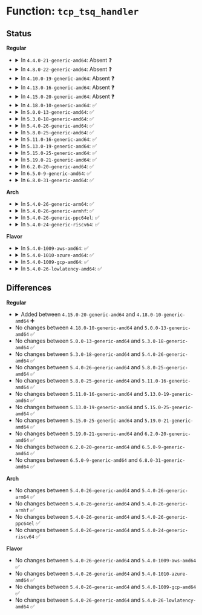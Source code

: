 # Function: <code>tcp_tsq_handler</code>

## Status
<b>Regular</b>
<ul>
<li>
<details>
<summary>In <code>4.4.0-21-generic-amd64</code>: Absent ❓</summary>

```json
{
  "name": "tcp_tsq_handler",
  "collision_type": "Unique Static",
  "inline_type": "Selective",
  "funcs": [
    {
      "addr": 18446744071586674160,
      "name": "tcp_tsq_handler",
      "external": false,
      "loc": "net/ipv4/tcp_output.c:735",
      "file": "net/ipv4/tcp_output.c",
      "inline": "not declared, inlined",
      "caller_inline": [
        "net/ipv4/tcp_output.c:tcp_release_cb",
        "net/ipv4/tcp_output.c:tcp_tasklet_func"
      ],
      "caller_func": [
        "net/ipv4/tcp_output.c:tcp_release_cb",
        "net/ipv4/tcp_output.c:tcp_tasklet_func"
      ]
    }
  ],
  "symbols": [
    {
      "addr": 18446744071586674160,
      "name": "tcp_tsq_handler.part.31",
      "section": ".text",
      "bind": "STB_LOCAL",
      "size": 58
    }
  ]
}
```
</details>
</li>
<li>
<details>
<summary>In <code>4.8.0-22-generic-amd64</code>: Absent ❓</summary>

```json
{
  "name": "tcp_tsq_handler",
  "collision_type": "Unique Static",
  "inline_type": "Selective",
  "funcs": [
    {
      "addr": 18446744071587120783,
      "name": "tcp_tsq_handler",
      "external": false,
      "loc": "net/ipv4/tcp_output.c:733",
      "file": "net/ipv4/tcp_output.c",
      "inline": "not declared, inlined",
      "caller_inline": [
        "net/ipv4/tcp_output.c:tcp_release_cb",
        "net/ipv4/tcp_output.c:tcp_tasklet_func"
      ],
      "caller_func": [
        "net/ipv4/tcp_output.c:tcp_release_cb",
        "net/ipv4/tcp_output.c:tcp_tasklet_func"
      ]
    }
  ],
  "symbols": [
    {
      "addr": 18446744071587120656,
      "name": "tcp_tsq_handler.part.32",
      "section": ".text",
      "bind": "STB_LOCAL",
      "size": 58
    }
  ]
}
```
</details>
</li>
<li>
<details>
<summary>In <code>4.10.0-19-generic-amd64</code>: Absent ❓</summary>

```json
{
  "name": "tcp_tsq_handler",
  "collision_type": "Unique Static",
  "inline_type": "Selective",
  "funcs": [
    {
      "addr": 18446744071587325423,
      "name": "tcp_tsq_handler",
      "external": false,
      "loc": "net/ipv4/tcp_output.c:733",
      "file": "net/ipv4/tcp_output.c",
      "inline": "not declared, inlined",
      "caller_inline": [
        "net/ipv4/tcp_output.c:tcp_release_cb",
        "net/ipv4/tcp_output.c:tcp_tasklet_func"
      ],
      "caller_func": [
        "net/ipv4/tcp_output.c:tcp_release_cb",
        "net/ipv4/tcp_output.c:tcp_tasklet_func"
      ]
    }
  ],
  "symbols": [
    {
      "addr": 18446744071587325248,
      "name": "tcp_tsq_handler.part.37",
      "section": ".text",
      "bind": "STB_LOCAL",
      "size": 112
    }
  ]
}
```
</details>
</li>
<li>
<details>
<summary>In <code>4.13.0-16-generic-amd64</code>: Absent ❓</summary>

```json
{
  "name": "tcp_tsq_handler",
  "collision_type": "Unique Static",
  "inline_type": "Selective",
  "funcs": [
    {
      "addr": 18446744071587457247,
      "name": "tcp_tsq_handler",
      "external": false,
      "loc": "net/ipv4/tcp_output.c:734",
      "file": "net/ipv4/tcp_output.c",
      "inline": "not declared, inlined",
      "caller_inline": [
        "net/ipv4/tcp_output.c:tcp_release_cb",
        "net/ipv4/tcp_output.c:tcp_tasklet_func"
      ],
      "caller_func": [
        "net/ipv4/tcp_output.c:tcp_release_cb",
        "net/ipv4/tcp_output.c:tcp_tasklet_func"
      ]
    }
  ],
  "symbols": [
    {
      "addr": 18446744071587457072,
      "name": "tcp_tsq_handler.part.38",
      "section": ".text",
      "bind": "STB_LOCAL",
      "size": 112
    }
  ]
}
```
</details>
</li>
<li>
<details>
<summary>In <code>4.15.0-20-generic-amd64</code>: Absent ❓</summary>

```json
{
  "name": "tcp_tsq_handler",
  "collision_type": "Unique Static",
  "inline_type": "Selective",
  "funcs": [
    {
      "addr": 18446744071587979103,
      "name": "tcp_tsq_handler",
      "external": false,
      "loc": "net/ipv4/tcp_output.c:775",
      "file": "net/ipv4/tcp_output.c",
      "inline": "not declared, inlined",
      "caller_inline": [
        "net/ipv4/tcp_output.c:tcp_release_cb",
        "net/ipv4/tcp_output.c:tcp_tasklet_func"
      ],
      "caller_func": [
        "net/ipv4/tcp_output.c:tcp_release_cb",
        "net/ipv4/tcp_output.c:tcp_tasklet_func"
      ]
    }
  ],
  "symbols": [
    {
      "addr": 18446744071587978864,
      "name": "tcp_tsq_handler.part.42",
      "section": ".text",
      "bind": "STB_LOCAL",
      "size": 168
    }
  ]
}
```
</details>
</li>
<li>
<details>
<summary>In <code>4.18.0-10-generic-amd64</code>: ✅</summary>

```c
void tcp_tsq_handler(struct sock * sk)
```

```json
{
  "name": "tcp_tsq_handler",
  "collision_type": "Unique Static",
  "inline_type": "No",
  "funcs": [
    {
      "addr": 18446744071588329488,
      "name": "tcp_tsq_handler",
      "external": false,
      "loc": "net/ipv4/tcp_output.c:806",
      "file": "net/ipv4/tcp_output.c",
      "inline": "seen, unknown",
      "caller_inline": [],
      "caller_func": [
        "net/ipv4/tcp_output.c:tcp_pace_kick",
        "net/ipv4/tcp_output.c:tcp_tasklet_func"
      ]
    }
  ],
  "symbols": [
    {
      "addr": 18446744071588329488,
      "name": "tcp_tsq_handler",
      "section": ".text",
      "bind": "STB_LOCAL",
      "size": 104
    }
  ]
}
```
</details>
</li>
<li>
<details>
<summary>In <code>5.0.0-13-generic-amd64</code>: ✅</summary>

```c
void tcp_tsq_handler(struct sock * sk)
```

```json
{
  "name": "tcp_tsq_handler",
  "collision_type": "Unique Static",
  "inline_type": "No",
  "funcs": [
    {
      "addr": 18446744071588518624,
      "name": "tcp_tsq_handler",
      "external": false,
      "loc": "net/ipv4/tcp_output.c:804",
      "file": "net/ipv4/tcp_output.c",
      "inline": "seen, unknown",
      "caller_inline": [],
      "caller_func": [
        "net/ipv4/tcp_output.c:tcp_pace_kick",
        "net/ipv4/tcp_output.c:tcp_tasklet_func"
      ]
    }
  ],
  "symbols": [
    {
      "addr": 18446744071588518624,
      "name": "tcp_tsq_handler",
      "section": ".text",
      "bind": "STB_LOCAL",
      "size": 104
    }
  ]
}
```
</details>
</li>
<li>
<details>
<summary>In <code>5.3.0-18-generic-amd64</code>: ✅</summary>

```c
void tcp_tsq_handler(struct sock * sk)
```

```json
{
  "name": "tcp_tsq_handler",
  "collision_type": "Unique Static",
  "inline_type": "No",
  "funcs": [
    {
      "addr": 18446744071588928944,
      "name": "tcp_tsq_handler",
      "external": false,
      "loc": "net/ipv4/tcp_output.c:804",
      "file": "net/ipv4/tcp_output.c",
      "inline": "seen, unknown",
      "caller_inline": [],
      "caller_func": [
        "net/ipv4/tcp_output.c:tcp_pace_kick",
        "net/ipv4/tcp_output.c:tcp_tasklet_func"
      ]
    }
  ],
  "symbols": [
    {
      "addr": 18446744071588928944,
      "name": "tcp_tsq_handler",
      "section": ".text",
      "bind": "STB_LOCAL",
      "size": 113
    }
  ]
}
```
</details>
</li>
<li>
<details>
<summary>In <code>5.4.0-26-generic-amd64</code>: ✅</summary>

```c
void tcp_tsq_handler(struct sock * sk)
```

```json
{
  "name": "tcp_tsq_handler",
  "collision_type": "Unique Static",
  "inline_type": "No",
  "funcs": [
    {
      "addr": 18446744071589152880,
      "name": "tcp_tsq_handler",
      "external": false,
      "loc": "net/ipv4/tcp_output.c:808",
      "file": "net/ipv4/tcp_output.c",
      "inline": "seen, unknown",
      "caller_inline": [],
      "caller_func": [
        "net/ipv4/tcp_output.c:tcp_pace_kick",
        "net/ipv4/tcp_output.c:tcp_tasklet_func"
      ]
    }
  ],
  "symbols": [
    {
      "addr": 18446744071589152880,
      "name": "tcp_tsq_handler",
      "section": ".text",
      "bind": "STB_LOCAL",
      "size": 113
    }
  ]
}
```
</details>
</li>
<li>
<details>
<summary>In <code>5.8.0-25-generic-amd64</code>: ✅</summary>

```c
void tcp_tsq_handler(struct sock * sk)
```

```json
{
  "name": "tcp_tsq_handler",
  "collision_type": "Unique Static",
  "inline_type": "No",
  "funcs": [
    {
      "addr": 18446744071590121968,
      "name": "tcp_tsq_handler",
      "external": false,
      "loc": "net/ipv4/tcp_output.c:871",
      "file": "net/ipv4/tcp_output.c",
      "inline": "seen, unknown",
      "caller_inline": [],
      "caller_func": [
        "net/ipv4/tcp_output.c:tcp_pace_kick",
        "net/ipv4/tcp_output.c:tcp_tasklet_func"
      ]
    }
  ],
  "symbols": [
    {
      "addr": 18446744071590121968,
      "name": "tcp_tsq_handler",
      "section": ".text",
      "bind": "STB_LOCAL",
      "size": 156
    }
  ]
}
```
</details>
</li>
<li>
<details>
<summary>In <code>5.11.0-16-generic-amd64</code>: ✅</summary>

```c
void tcp_tsq_handler(struct sock * sk)
```

```json
{
  "name": "tcp_tsq_handler",
  "collision_type": "Unique Static",
  "inline_type": "No",
  "funcs": [
    {
      "addr": 18446744071590169696,
      "name": "tcp_tsq_handler",
      "external": false,
      "loc": "net/ipv4/tcp_output.c:1027",
      "file": "net/ipv4/tcp_output.c",
      "inline": "seen, unknown",
      "caller_inline": [],
      "caller_func": [
        "net/ipv4/tcp_output.c:tcp_pace_kick",
        "net/ipv4/tcp_output.c:tcp_tasklet_func"
      ]
    }
  ],
  "symbols": [
    {
      "addr": 18446744071590169696,
      "name": "tcp_tsq_handler",
      "section": ".text",
      "bind": "STB_LOCAL",
      "size": 156
    }
  ]
}
```
</details>
</li>
<li>
<details>
<summary>In <code>5.13.0-19-generic-amd64</code>: ✅</summary>

```c
void tcp_tsq_handler(struct sock * sk)
```

```json
{
  "name": "tcp_tsq_handler",
  "collision_type": "Unique Static",
  "inline_type": "No",
  "funcs": [
    {
      "addr": 18446744071590084128,
      "name": "tcp_tsq_handler",
      "external": false,
      "loc": "net/ipv4/tcp_output.c:1027",
      "file": "net/ipv4/tcp_output.c",
      "inline": "seen, unknown",
      "caller_inline": [],
      "caller_func": [
        "net/ipv4/tcp_output.c:tcp_pace_kick",
        "net/ipv4/tcp_output.c:tcp_tasklet_func"
      ]
    }
  ],
  "symbols": [
    {
      "addr": 18446744071590084128,
      "name": "tcp_tsq_handler",
      "section": ".text",
      "bind": "STB_LOCAL",
      "size": 156
    }
  ]
}
```
</details>
</li>
<li>
<details>
<summary>In <code>5.15.0-25-generic-amd64</code>: ✅</summary>

```c
void tcp_tsq_handler(struct sock * sk)
```

```json
{
  "name": "tcp_tsq_handler",
  "collision_type": "Unique Static",
  "inline_type": "No",
  "funcs": [
    {
      "addr": 18446744071590858736,
      "name": "tcp_tsq_handler",
      "external": false,
      "loc": "net/ipv4/tcp_output.c:1027",
      "file": "net/ipv4/tcp_output.c",
      "inline": "seen, unknown",
      "caller_inline": [],
      "caller_func": [
        "net/ipv4/tcp_output.c:tcp_pace_kick",
        "net/ipv4/tcp_output.c:tcp_tasklet_func"
      ]
    }
  ],
  "symbols": [
    {
      "addr": 18446744071590858736,
      "name": "tcp_tsq_handler",
      "section": ".text",
      "bind": "STB_LOCAL",
      "size": 140
    }
  ]
}
```
</details>
</li>
<li>
<details>
<summary>In <code>5.19.0-21-generic-amd64</code>: ✅</summary>

```c
void tcp_tsq_handler(struct sock * sk)
```

```json
{
  "name": "tcp_tsq_handler",
  "collision_type": "Unique Static",
  "inline_type": "No",
  "funcs": [
    {
      "addr": 18446744071592495040,
      "name": "tcp_tsq_handler",
      "external": false,
      "loc": "net/ipv4/tcp_output.c:1026",
      "file": "net/ipv4/tcp_output.c",
      "inline": "seen, unknown",
      "caller_inline": [],
      "caller_func": [
        "net/ipv4/tcp_output.c:tcp_pace_kick",
        "net/ipv4/tcp_output.c:tcp_tasklet_func"
      ]
    }
  ],
  "symbols": [
    {
      "addr": 18446744071592495040,
      "name": "tcp_tsq_handler",
      "section": ".text",
      "bind": "STB_LOCAL",
      "size": 165
    }
  ]
}
```
</details>
</li>
<li>
<details>
<summary>In <code>6.2.0-20-generic-amd64</code>: ✅</summary>

```c
void tcp_tsq_handler(struct sock * sk)
```

```json
{
  "name": "tcp_tsq_handler",
  "collision_type": "Unique Static",
  "inline_type": "No",
  "funcs": [
    {
      "addr": 18446744071594350448,
      "name": "tcp_tsq_handler",
      "external": false,
      "loc": "net/ipv4/tcp_output.c:1026",
      "file": "net/ipv4/tcp_output.c",
      "inline": "seen, unknown",
      "caller_inline": [],
      "caller_func": [
        "net/ipv4/tcp_output.c:tcp_pace_kick",
        "net/ipv4/tcp_output.c:tcp_tasklet_func"
      ]
    }
  ],
  "symbols": [
    {
      "addr": 18446744071594350448,
      "name": "tcp_tsq_handler",
      "section": ".text",
      "bind": "STB_LOCAL",
      "size": 165
    }
  ]
}
```
</details>
</li>
<li>
<details>
<summary>In <code>6.5.0-9-generic-amd64</code>: ✅</summary>

```c
void tcp_tsq_handler(struct sock * sk)
```

```json
{
  "name": "tcp_tsq_handler",
  "collision_type": "Unique Static",
  "inline_type": "No",
  "funcs": [
    {
      "addr": 18446744071594738368,
      "name": "tcp_tsq_handler",
      "external": false,
      "loc": "net/ipv4/tcp_output.c:1028",
      "file": "net/ipv4/tcp_output.c",
      "inline": "seen, unknown",
      "caller_inline": [],
      "caller_func": [
        "net/ipv4/tcp_output.c:tcp_pace_kick",
        "net/ipv4/tcp_output.c:tcp_tasklet_func"
      ]
    }
  ],
  "symbols": [
    {
      "addr": 18446744071594738368,
      "name": "tcp_tsq_handler",
      "section": ".text",
      "bind": "STB_LOCAL",
      "size": 165
    }
  ]
}
```
</details>
</li>
<li>
<details>
<summary>In <code>6.8.0-31-generic-amd64</code>: ✅</summary>

```c
void tcp_tsq_handler(struct sock * sk)
```

```json
{
  "name": "tcp_tsq_handler",
  "collision_type": "Unique Static",
  "inline_type": "No",
  "funcs": [
    {
      "addr": 18446744071595543472,
      "name": "tcp_tsq_handler",
      "external": false,
      "loc": "net/ipv4/tcp_output.c:1080",
      "file": "net/ipv4/tcp_output.c",
      "inline": "seen, unknown",
      "caller_inline": [],
      "caller_func": [
        "net/ipv4/tcp_output.c:tcp_pace_kick",
        "net/ipv4/tcp_output.c:tcp_tasklet_func"
      ]
    }
  ],
  "symbols": [
    {
      "addr": 18446744071595543472,
      "name": "tcp_tsq_handler",
      "section": ".text",
      "bind": "STB_LOCAL",
      "size": 165
    }
  ]
}
```
</details>
</li>
</ul>
<b>Arch</b>
<ul>
<li>
<details>
<summary>In <code>5.4.0-26-generic-arm64</code>: ✅</summary>

```c
void tcp_tsq_handler(struct sock * sk)
```

```json
{
  "name": "tcp_tsq_handler",
  "collision_type": "Unique Static",
  "inline_type": "No",
  "funcs": [
    {
      "addr": 18446603336502768512,
      "name": "tcp_tsq_handler",
      "external": false,
      "loc": "net/ipv4/tcp_output.c:808",
      "file": "net/ipv4/tcp_output.c",
      "inline": "seen, unknown",
      "caller_inline": [],
      "caller_func": [
        "net/ipv4/tcp_output.c:tcp_pace_kick",
        "net/ipv4/tcp_output.c:tcp_tasklet_func"
      ]
    }
  ],
  "symbols": [
    {
      "addr": 18446603336502768512,
      "name": "tcp_tsq_handler",
      "section": ".text",
      "bind": "STB_LOCAL",
      "size": 252
    }
  ]
}
```
</details>
</li>
<li>
<details>
<summary>In <code>5.4.0-26-generic-armhf</code>: ✅</summary>

```c
void tcp_tsq_handler(struct sock * sk)
```

```json
{
  "name": "tcp_tsq_handler",
  "collision_type": "Unique Static",
  "inline_type": "No",
  "funcs": [
    {
      "addr": 3235473344,
      "name": "tcp_tsq_handler",
      "external": false,
      "loc": "net/ipv4/tcp_output.c:808",
      "file": "net/ipv4/tcp_output.c",
      "inline": "seen, unknown",
      "caller_inline": [],
      "caller_func": [
        "net/ipv4/tcp_output.c:tcp_pace_kick",
        "net/ipv4/tcp_output.c:tcp_tasklet_func"
      ]
    }
  ],
  "symbols": [
    {
      "addr": 3235473344,
      "name": "tcp_tsq_handler",
      "section": ".text",
      "bind": "STB_LOCAL",
      "size": 132
    }
  ]
}
```
</details>
</li>
<li>
<details>
<summary>In <code>5.4.0-26-generic-ppc64el</code>: ✅</summary>

```c
void tcp_tsq_handler(struct sock * sk)
```

```json
{
  "name": "tcp_tsq_handler",
  "collision_type": "Unique Static",
  "inline_type": "No",
  "funcs": [
    {
      "addr": 13835058055296400960,
      "name": "tcp_tsq_handler",
      "external": false,
      "loc": "net/ipv4/tcp_output.c:808",
      "file": "net/ipv4/tcp_output.c",
      "inline": "seen, unknown",
      "caller_inline": [],
      "caller_func": [
        "net/ipv4/tcp_output.c:tcp_pace_kick",
        "net/ipv4/tcp_output.c:tcp_tasklet_func"
      ]
    }
  ],
  "symbols": [
    {
      "addr": 13835058055296400960,
      "name": "tcp_tsq_handler",
      "section": ".text",
      "bind": "STB_LOCAL",
      "size": 300
    }
  ]
}
```
</details>
</li>
<li>
<details>
<summary>In <code>5.4.0-24-generic-riscv64</code>: ✅</summary>

```c
void tcp_tsq_handler(struct sock * sk)
```

```json
{
  "name": "tcp_tsq_handler",
  "collision_type": "Unique Static",
  "inline_type": "No",
  "funcs": [
    {
      "addr": 18446743936278890534,
      "name": "tcp_tsq_handler",
      "external": false,
      "loc": "net/ipv4/tcp_output.c:808",
      "file": "net/ipv4/tcp_output.c",
      "inline": "seen, unknown",
      "caller_inline": [],
      "caller_func": [
        "net/ipv4/tcp_output.c:tcp_pace_kick",
        "net/ipv4/tcp_output.c:tcp_tasklet_func"
      ]
    }
  ],
  "symbols": [
    {
      "addr": 18446743936278890534,
      "name": "tcp_tsq_handler",
      "section": ".text",
      "bind": "STB_LOCAL",
      "size": 170
    }
  ]
}
```
</details>
</li>
</ul>
<b>Flavor</b>
<ul>
<li>
<details>
<summary>In <code>5.4.0-1009-aws-amd64</code>: ✅</summary>

```c
void tcp_tsq_handler(struct sock * sk)
```

```json
{
  "name": "tcp_tsq_handler",
  "collision_type": "Unique Static",
  "inline_type": "No",
  "funcs": [
    {
      "addr": 18446744071588759264,
      "name": "tcp_tsq_handler",
      "external": false,
      "loc": "net/ipv4/tcp_output.c:808",
      "file": "net/ipv4/tcp_output.c",
      "inline": "seen, unknown",
      "caller_inline": [],
      "caller_func": [
        "net/ipv4/tcp_output.c:tcp_pace_kick",
        "net/ipv4/tcp_output.c:tcp_tasklet_func"
      ]
    }
  ],
  "symbols": [
    {
      "addr": 18446744071588759264,
      "name": "tcp_tsq_handler",
      "section": ".text",
      "bind": "STB_LOCAL",
      "size": 113
    }
  ]
}
```
</details>
</li>
<li>
<details>
<summary>In <code>5.4.0-1010-azure-amd64</code>: ✅</summary>

```c
void tcp_tsq_handler(struct sock * sk)
```

```json
{
  "name": "tcp_tsq_handler",
  "collision_type": "Unique Static",
  "inline_type": "No",
  "funcs": [
    {
      "addr": 18446744071588471216,
      "name": "tcp_tsq_handler",
      "external": false,
      "loc": "net/ipv4/tcp_output.c:808",
      "file": "net/ipv4/tcp_output.c",
      "inline": "seen, unknown",
      "caller_inline": [],
      "caller_func": [
        "net/ipv4/tcp_output.c:tcp_pace_kick",
        "net/ipv4/tcp_output.c:tcp_tasklet_func"
      ]
    }
  ],
  "symbols": [
    {
      "addr": 18446744071588471216,
      "name": "tcp_tsq_handler",
      "section": ".text",
      "bind": "STB_LOCAL",
      "size": 113
    }
  ]
}
```
</details>
</li>
<li>
<details>
<summary>In <code>5.4.0-1009-gcp-amd64</code>: ✅</summary>

```c
void tcp_tsq_handler(struct sock * sk)
```

```json
{
  "name": "tcp_tsq_handler",
  "collision_type": "Unique Static",
  "inline_type": "No",
  "funcs": [
    {
      "addr": 18446744071589195440,
      "name": "tcp_tsq_handler",
      "external": false,
      "loc": "net/ipv4/tcp_output.c:808",
      "file": "net/ipv4/tcp_output.c",
      "inline": "seen, unknown",
      "caller_inline": [],
      "caller_func": [
        "net/ipv4/tcp_output.c:tcp_pace_kick",
        "net/ipv4/tcp_output.c:tcp_tasklet_func"
      ]
    }
  ],
  "symbols": [
    {
      "addr": 18446744071589195440,
      "name": "tcp_tsq_handler",
      "section": ".text",
      "bind": "STB_LOCAL",
      "size": 113
    }
  ]
}
```
</details>
</li>
<li>
<details>
<summary>In <code>5.4.0-26-lowlatency-amd64</code>: ✅</summary>

```c
void tcp_tsq_handler(struct sock * sk)
```

```json
{
  "name": "tcp_tsq_handler",
  "collision_type": "Unique Static",
  "inline_type": "No",
  "funcs": [
    {
      "addr": 18446744071589235536,
      "name": "tcp_tsq_handler",
      "external": false,
      "loc": "net/ipv4/tcp_output.c:808",
      "file": "net/ipv4/tcp_output.c",
      "inline": "seen, unknown",
      "caller_inline": [],
      "caller_func": [
        "net/ipv4/tcp_output.c:tcp_pace_kick",
        "net/ipv4/tcp_output.c:tcp_tasklet_func"
      ]
    }
  ],
  "symbols": [
    {
      "addr": 18446744071589235536,
      "name": "tcp_tsq_handler",
      "section": ".text",
      "bind": "STB_LOCAL",
      "size": 123
    }
  ]
}
```
</details>
</li>
</ul>

## Differences
<b>Regular</b>
<ul>
<li>
<details>
<summary>Added between <code>4.15.0-20-generic-amd64</code> and <code>4.18.0-10-generic-amd64</code> ➕</summary>

```c
void tcp_tsq_handler(struct sock * sk)
```
</details>
</li>
<li>
No changes between <code>4.18.0-10-generic-amd64</code> and <code>5.0.0-13-generic-amd64</code> ✅
</li>
<li>
No changes between <code>5.0.0-13-generic-amd64</code> and <code>5.3.0-18-generic-amd64</code> ✅
</li>
<li>
No changes between <code>5.3.0-18-generic-amd64</code> and <code>5.4.0-26-generic-amd64</code> ✅
</li>
<li>
No changes between <code>5.4.0-26-generic-amd64</code> and <code>5.8.0-25-generic-amd64</code> ✅
</li>
<li>
No changes between <code>5.8.0-25-generic-amd64</code> and <code>5.11.0-16-generic-amd64</code> ✅
</li>
<li>
No changes between <code>5.11.0-16-generic-amd64</code> and <code>5.13.0-19-generic-amd64</code> ✅
</li>
<li>
No changes between <code>5.13.0-19-generic-amd64</code> and <code>5.15.0-25-generic-amd64</code> ✅
</li>
<li>
No changes between <code>5.15.0-25-generic-amd64</code> and <code>5.19.0-21-generic-amd64</code> ✅
</li>
<li>
No changes between <code>5.19.0-21-generic-amd64</code> and <code>6.2.0-20-generic-amd64</code> ✅
</li>
<li>
No changes between <code>6.2.0-20-generic-amd64</code> and <code>6.5.0-9-generic-amd64</code> ✅
</li>
<li>
No changes between <code>6.5.0-9-generic-amd64</code> and <code>6.8.0-31-generic-amd64</code> ✅
</li>
</ul>
<b>Arch</b>
<ul>
<li>
No changes between <code>5.4.0-26-generic-amd64</code> and <code>5.4.0-26-generic-arm64</code> ✅
</li>
<li>
No changes between <code>5.4.0-26-generic-amd64</code> and <code>5.4.0-26-generic-armhf</code> ✅
</li>
<li>
No changes between <code>5.4.0-26-generic-amd64</code> and <code>5.4.0-26-generic-ppc64el</code> ✅
</li>
<li>
No changes between <code>5.4.0-26-generic-amd64</code> and <code>5.4.0-24-generic-riscv64</code> ✅
</li>
</ul>
<b>Flavor</b>
<ul>
<li>
No changes between <code>5.4.0-26-generic-amd64</code> and <code>5.4.0-1009-aws-amd64</code> ✅
</li>
<li>
No changes between <code>5.4.0-26-generic-amd64</code> and <code>5.4.0-1010-azure-amd64</code> ✅
</li>
<li>
No changes between <code>5.4.0-26-generic-amd64</code> and <code>5.4.0-1009-gcp-amd64</code> ✅
</li>
<li>
No changes between <code>5.4.0-26-generic-amd64</code> and <code>5.4.0-26-lowlatency-amd64</code> ✅
</li>
</ul>
